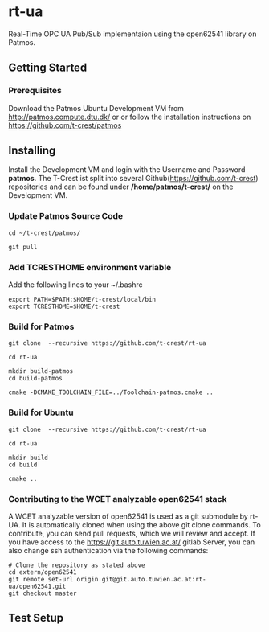# rt-ua
Real-Time OPC UA Pub/Sub implementaion using the open62541 library on Patmos.

## Getting Started

### Prerequisites

Download the Patmos Ubuntu Development VM from http://patmos.compute.dtu.dk/ or or follow the installation instructions on https://github.com/t-crest/patmos

## Installing

Install the Development VM and login with the Username and Password **patmos**. The T-Crest ist split into several Github(https://github.com/t-crest) repositories and can be found under **/home/patmos/t-crest/** on the Development VM.

### Update Patmos Source Code

```shell
cd ~/t-crest/patmos/

git pull
```

### Add TCRESTHOME environment variable

Add the following lines to your ~/.bashrc

```shell
export PATH=$PATH:$HOME/t-crest/local/bin
export TCRESTHOME=$HOME/t-crest
```

### Build for Patmos

```shell
git clone  --recursive https://github.com/t-crest/rt-ua

cd rt-ua

mkdir build-patmos
cd build-patmos

cmake -DCMAKE_TOOLCHAIN_FILE=../Toolchain-patmos.cmake ..
```

### Build for Ubuntu

```shell
git clone  --recursive https://github.com/t-crest/rt-ua

cd rt-ua

mkdir build
cd build

cmake ..
```

### Contributing to the WCET analyzable open62541 stack

A WCET analyzable version of open62541 is used as a git submodule by rt-UA. It is automatically cloned when using the above git clone commands. To contribute, you can send pull requests, which we will review and accept. If you have access to the https://git.auto.tuwien.ac.at/ gitlab Server, you can also change ssh authentication via the following commands:

```shell
# Clone the repository as stated above
cd extern/open62541
git remote set-url origin git@git.auto.tuwien.ac.at:rt-ua/open62541.git
git checkout master
```

## Test Setup
